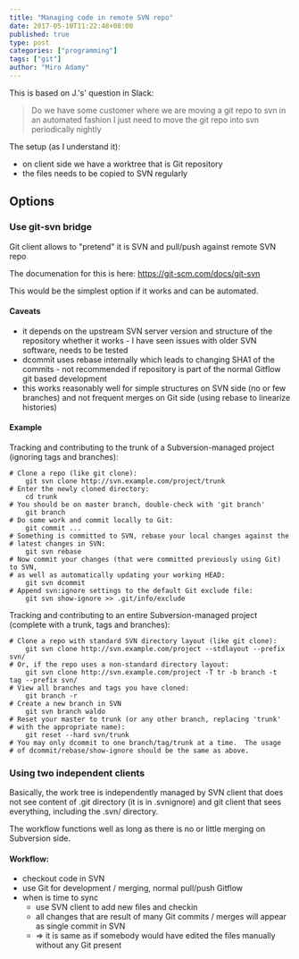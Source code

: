 ```yaml
---
title: "Managing code in remote SVN repo"
date: 2017-05-10T11:22:48+08:00
published: true
type: post
categories: ["programming"]
tags: ["git"]
author: "Miro Adamy"
---
```


This is based on J.'s' question in Slack:

> Do we have some customer where we are moving a git repo to svn in an automated fashion
> I just need to move the git repo into svn periodically nightly

The setup (as I understand it):

* on client side we have a worktree that is Git repository
* the files needs to be copied to SVN regularly

## Options


### Use git-svn bridge

Git client allows to "pretend" it is SVN and pull/push against remote SVN repo

The documenation for this is here: https://git-scm.com/docs/git-svn

This would be the simplest option if it works and can be automated.

#### Caveats

* it depends on the upstream SVN server version and structure of the repository whether it works - I have seen issues with older SVN software, needs to be tested
* dcommit uses rebase internally which leads to changing SHA1 of the commits - not recommended if repository is part of the normal Gitflow git based development
* this works reasonably well for simple structures on SVN side (no or few branches) and not frequent merges on Git side (using rebase to linearize histories)

#### Example

Tracking and contributing to the trunk of a Subversion-managed project (ignoring tags and branches):

```
# Clone a repo (like git clone):
    git svn clone http://svn.example.com/project/trunk
# Enter the newly cloned directory:
    cd trunk
# You should be on master branch, double-check with 'git branch'
    git branch
# Do some work and commit locally to Git:
    git commit ...
# Something is committed to SVN, rebase your local changes against the
# latest changes in SVN:
    git svn rebase
# Now commit your changes (that were committed previously using Git) to SVN,
# as well as automatically updating your working HEAD:
    git svn dcommit
# Append svn:ignore settings to the default Git exclude file:
    git svn show-ignore >> .git/info/exclude
```

Tracking and contributing to an entire Subversion-managed project (complete with a trunk, tags and branches):

```
# Clone a repo with standard SVN directory layout (like git clone):
    git svn clone http://svn.example.com/project --stdlayout --prefix svn/
# Or, if the repo uses a non-standard directory layout:
    git svn clone http://svn.example.com/project -T tr -b branch -t tag --prefix svn/
# View all branches and tags you have cloned:
    git branch -r
# Create a new branch in SVN
    git svn branch waldo
# Reset your master to trunk (or any other branch, replacing 'trunk'
# with the appropriate name):
    git reset --hard svn/trunk
# You may only dcommit to one branch/tag/trunk at a time.  The usage
# of dcommit/rebase/show-ignore should be the same as above.
```

### Using two independent clients

Basically, the work tree is independently managed by SVN client that does not see content of .git directory (it is in .svnignore) and git client that sees everything, including the .svn/ directory.

The workflow functions well as long as there is no or little merging on Subversion side.

#### Workflow:

* checkout code in SVN
* use Git for development / merging, normal pull/push Gitflow
* when is time to sync
    * use SVN client to add new files and checkin
    * all changes that are result of many Git commits / merges will appear as single commit in SVN
    * => it is same as if somebody would have edited the files manually without any Git present


